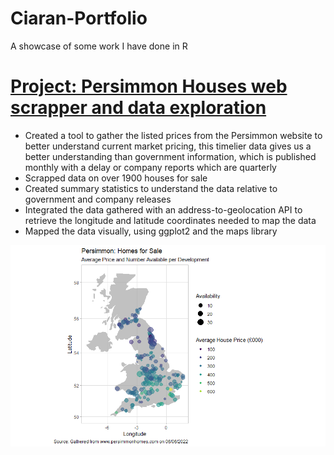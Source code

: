 # Ciaran-Portfolio
A showcase of some work I have done in R

# [Project: Persimmon Houses web scrapper and data exploration](https://github.com/Ciaran-Mulqueen/Persimmon-web-scrapper)
* Created a tool to gather the listed prices from the Persimmon website to better understand current market pricing, this timelier data gives us a better understanding than government information, which is published monthly with a delay or company reports which are quarterly 
* Scrapped data on over 1900 houses for sale
* Created summary statistics to understand the data relative to government and company releases
* Integrated the data gathered with an address-to-geolocation API to retrieve the longitude and latitude coordinates needed to map the data 
* Mapped the data visually, using ggplot2 and the maps library

![](https://github.com/Ciaran-Mulqueen/Ciaran-Portfolio/blob/main/images/Persimmon%20map.png)
